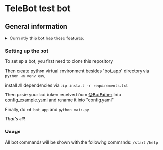 # TeleBot test bot 

## General information

<details><summary>Currently this bot has these features:</summary>
<p>

- [x] Send weather forecast for 3 days as image
- [x] Send weather forecast for the week as text
- [x] Send layered menu to user (only in private chat)
- [x] React on `А.` and `а.` ending phrases (cyrrilic, only in groups)
- [x] Mute group members
- [x] Ban and unban members

</p>
</details>

### Setting up the bot

To set up a bot, you first need to clone this repository

Then create python virtual environment besides "bot_app" directory via `python -m venv env`,

install all dependencies via `pip install -r requirements.txt`

Then paste your bot token received from [@BotFather](https://t.me/BotFather) into [config_example.yaml](./bot_app/config_example.yaml) and rename it into "config.yaml"

Finally, do `cd bot_app` and `python main.py`

*That's all!*

### Usage

All bot commands will be shown with the following commands:
`/start`
`/help`

<!-- ### Examples -->
